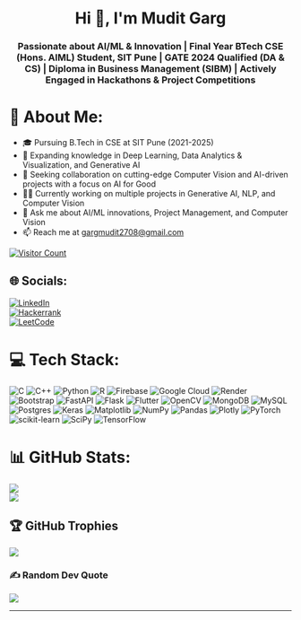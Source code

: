 <h1 align="center">Hi 👋, I'm Mudit Garg</h1>
<h3 align="center">Passionate about AI/ML & Innovation | Final Year BTech CSE (Hons. AIML) Student, SIT Pune | GATE 2024 Qualified (DA & CS) | Diploma in Business Management (SIBM) | Actively Engaged in Hackathons & Project Competitions</h3>

# 💫 About Me:
- 🎓 Pursuing B.Tech in CSE at SIT Pune (2021-2025)
- 🌱 Expanding knowledge in Deep Learning, Data Analytics & Visualization, and Generative AI
- 🚀 Seeking collaboration on cutting-edge Computer Vision and AI-driven projects with a focus on AI for Good
- 🧑‍💻 Currently working on multiple projects in Generative AI, NLP, and Computer Vision
- 💬 Ask me about AI/ML innovations, Project Management, and Computer Vision
- 📫 Reach me at [gargmudit2708@gmail.com](mailto:gargmudit2708@gmail.com)

[![Visitor Count](https://visitcount.itsvg.in/api?id=MuditxGarg&icon=0&color=0)](https://visitcount.itsvg.in)

## 🌐 Socials:
[![LinkedIn](https://img.shields.io/badge/LinkedIn-%230077B5.svg?logo=linkedin&logoColor=white)](https://linkedin.com/in/gargmudit2708)  
[![Hackerrank](https://img.shields.io/badge/Hackerrank-%231e4d2b.svg?logo=hackerrank&logoColor=white)](https://www.hackerrank.com/gargmudit2708)  
[![LeetCode](https://img.shields.io/badge/LeetCode-%23F9DC3C.svg?logo=leetcode&logoColor=black)](https://www.leetcode.com/muditxgarg)

# 💻 Tech Stack:
![C](https://img.shields.io/badge/c-%2300599C.svg?style=flat&logo=c&logoColor=white) ![C++](https://img.shields.io/badge/c++-%2300599C.svg?style=flat&logo=c%2B%2B&logoColor=white) ![Python](https://img.shields.io/badge/python-3670A0?style=flat&logo=python&logoColor=ffdd54) ![R](https://img.shields.io/badge/r-%23276DC3.svg?style=flat&logo=r&logoColor=white) ![Firebase](https://img.shields.io/badge/firebase-%23039BE5.svg?style=flat&logo=firebase) ![Google Cloud](https://img.shields.io/badge/GoogleCloud-%234285F4.svg?style=flat&logo=google-cloud&logoColor=white) ![Render](https://img.shields.io/badge/Render-%46E3B7.svg?style=flat&logo=render&logoColor=white) ![Bootstrap](https://img.shields.io/badge/bootstrap-%238511FA.svg?style=flat&logo=bootstrap&logoColor=white) ![FastAPI](https://img.shields.io/badge/FastAPI-005571?style=flat&logo=fastapi) ![Flask](https://img.shields.io/badge/flask-%23000.svg?style=flat&logo=flask&logoColor=white) ![Flutter](https://img.shields.io/badge/Flutter-%2302569B.svg?style=flat&logo=Flutter&logoColor=white) ![OpenCV](https://img.shields.io/badge/opencv-%23white.svg?style=flat&logo=opencv&logoColor=white) ![MongoDB](https://img.shields.io/badge/MongoDB-%234ea94b.svg?style=flat&logo=mongodb&logoColor=white) ![MySQL](https://img.shields.io/badge/mysql-4479A1.svg?style=flat&logo=mysql&logoColor=white) ![Postgres](https://img.shields.io/badge/postgres-%23316192.svg?style=flat&logo=postgresql&logoColor=white) ![Keras](https://img.shields.io/badge/Keras-%23D00000.svg?style=flat&logo=Keras&logoColor=white) ![Matplotlib](https://img.shields.io/badge/Matplotlib-%23ffffff.svg?style=flat&logo=Matplotlib&logoColor=black) ![NumPy](https://img.shields.io/badge/numpy-%23013243.svg?style=flat&logo=numpy&logoColor=white) ![Pandas](https://img.shields.io/badge/pandas-%23150458.svg?style=flat&logo=pandas&logoColor=white) ![Plotly](https://img.shields.io/badge/Plotly-%233F4F75.svg?style=flat&logo=plotly&logoColor=white) ![PyTorch](https://img.shields.io/badge/PyTorch-%23EE4C2C.svg?style=flat&logo=PyTorch&logoColor=white) ![scikit-learn](https://img.shields.io/badge/scikit--learn-%23F7931E.svg?style=flat&logo=scikit-learn&logoColor=white) ![SciPy](https://img.shields.io/badge/SciPy-%230C55A5.svg?style=flat&logo=scipy&logoColor=white) ![TensorFlow](https://img.shields.io/badge/TensorFlow-%23FF6F00.svg?style=flat&logo=TensorFlow&logoColor=white)

# 📊 GitHub Stats: 
![](https://github-readme-streak-stats.herokuapp.com/?user=MuditxGarg&theme=dark&hide_border=false)  
![](https://github-readme-stats.vercel.app/api/top-langs/?username=MuditxGarg&theme=dark&hide_border=false&include_all_commits=true&count_private=true&layout=compact)

## 🏆 GitHub Trophies
![](https://github-profile-trophy.vercel.app/?username=MuditxGarg&theme=flag-india&no-frame=false&no-bg=false&margin-w=4&column=3&exclude=Trophies,Starred,Issues,PullRequest,Reviews)

### ✍️ Random Dev Quote
![](https://quotes-github-readme.vercel.app/api?type=horizontal&theme=radical)

---
